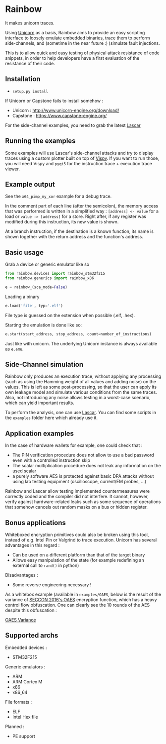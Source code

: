 # Rainbow 

It makes unicorn traces.

Using [Unicorn](http://www.unicorn-engine.org/) as a basis, Rainbow aims to provide an easy scripting interface to loosely emulate embedded binaries, trace them to perform side-channels, and (sometime in the near future :) )simulate fault injections.

This is to allow quick and easy testing of physical attack resistance of code snippets, in order to help developers have a first evaluation of the resistance of their code.

## Installation

- `setup.py install`

If Unicorn or Capstone fails to install somehow :
- Unicorn : http://www.unicorn-engine.org/download/
- Capstone : https://www.capstone-engine.org/

For the side-channel examples, you need to grab the latest [Lascar](https://github.com/Ledger-Donjon/lascar)

## Running the examples

Some examples will use Lascar's side-channel attacks and try to display traces using a custom plotter built on top of [Vispy](https://github.com/vispy/vispy). If you want to run those, you will need Vispy and `pyqt5` for the instruction trace + execution trace viewer.

## Example output

See the `x64_pimp_my_xor` example for a debug trace.

In the comment part of each line (after the semicolon), the memory access that was performed is written in a simplified way : `[address] <- value` for a load or `value -> [address]` for a store. Right after, if any register was modified during this instruction, its new value is shown.

At a branch instruction, if the destination is a known function, its name is shown together with the return address and the function's address.

## Basic usage

Grab a device or generic emulator like so

```python
from rainbow.devices import rainbow_stm32f215
from rainbow.generics import rainbow_x86

e = rainbow_(sca_mode=False)
```

Loading a binary

```python
e.load('file', typ='.elf')
```

File type is guessed on the extension when possible (.elf, .hex).

Starting the emulation is done like so:

```python
e.start(start_address, stop_address, count=number_of_instructions)
```

Just like with unicorn. The underlying Unicorn instance is always available as `e.emu`.

## Side-Channel simulation

Rainbow only produces an execution trace, without applying any processing (such as using the Hamming weight of all values and adding noise) on the values. This is left as some post-processing, so that the user can apply its own leakage model and simulate various conditions from the same traces. 
Also, not introducing any noise allows testing in a worst-case scenario, which can yield important results.  

To perform the analysis, one can use [Lascar](https://github.com/Ledger-Donjon/lascar). You can find some scripts in the `examples` folder here which already use it.

## Application examples

In the case of hardware wallets for example, one could check that :
- The PIN verification procedure does not allow to use a bad password even with a controlled instruction skip
- The scalar multiplication procedure does not leak any information on the used scalar
- a purely software AES is protected against basic DPA attacks
without using lab testing equipment (oscilloscope, current/EM probes, ...)

Rainbow and Lascar allow testing implemented countermeasures were correctly coded and the compiler did not interfere. It cannot, however, verify against hardware-related leaks such as some sequence of operations that somehow cancels out random masks on a bus or hidden register.

## Bonus applications

Whiteboxed encryption primitives could also be broken using this tool, instead of e.g. Intel Pin or Valgrind to trace execution. Unicorn has several advantages in this regard :

- Can be used on a different platform than that of the target binary
- Allows easy manipulation of the state (for example redefining an external call to `rand()` in python)

Disadvantages :  

- Some reverse engineering necessary !

As a whitebox example (available in `examples/OAES`, below is the result of the variance of [SECCON 2016's OAES](https://github.com/SECCON/SECCON2016_online_CTF/tree/master/Binary/500_Obfuscated%20AES) encryption function, which has a heavy control flow obfuscation. 
One can clearly see the 10 rounds of the AES despite this obfuscation :

[OAES Variance](./OAES_variance.jpg)


## Supported archs

Embedded devices :
- STM32F215

Generic emulators :   
- ARM
- ARM Cortex M
- x86
- x86_64

File formats :
- ELF
- Intel Hex file

Planned :
- PE support
